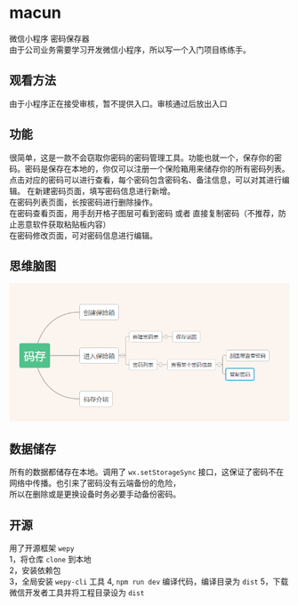 # macun
微信小程序 密码保存器  
由于公司业务需要学习开发微信小程序，所以写一个入门项目练练手。  
##  观看方法  
由于小程序正在接受审核，暂不提供入口。审核通过后放出入口  
##  功能  
很简单，这是一款不会窃取你密码的密码管理工具。功能也就一个，保存你的密码。密码是保存在本地的，你仅可以注册一个保险箱用来储存你的所有密码列表。  
点击对应的密码可以进行查看，每个密码包含密码名、备注信息，可以对其进行编辑。 
在新建密码页面，填写密码信息进行新增。  
在密码列表页面，长按密码进行删除操作。  
在密码查看页面，用手刮开格子图层可看到密码 或者 直接复制密码（不推荐，防止恶意软件获取粘贴板内容）  
在密码修改页面，可对密码信息进行编辑。  
## 思维脑图
![这是张图片](./readImg/mark.png)  
## 数据储存  
所有的数据都储存在本地。调用了 `wx.setStorageSync` 接口，这保证了密码不在网络中传播。也引来了密码没有云端备份的危险，  
所以在删除或是更换设备时务必要手动备份密码。  
## 开源  
用了开源框架 `wepy`  
1，将仓库 `clone` 到本地  
2，安装依赖包  
3，全局安装 `wepy-cli` 工具
4, `npm run dev` 编译代码，编译目录为 `dist` 
5，下载微信开发者工具并将工程目录设为 `dist`
